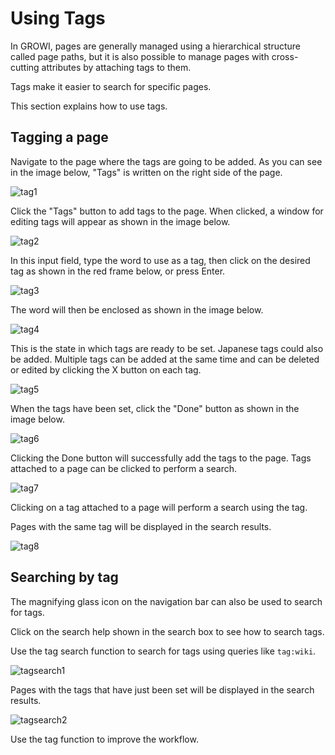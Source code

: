# Using Tags

In GROWI, pages are generally managed using a hierarchical structure called page paths, but it is also possible to manage pages with cross-cutting attributes by attaching tags to them.

Tags make it easier to search for specific pages.

This section explains how to use tags.

## Tagging a page

Navigate to the page where the tags are going to be added.
As you can see in the image below, "Tags" is written on the right side of the page.

<img :src="$withBase('/en/assets/images/tag1.png')" alt="tag1">


Click the "Tags" button to add tags to the page.
When clicked, a window for editing tags will appear as shown in the image below.

<img :src="$withBase('/en/assets/images/tag2.png')" alt="tag2">

In this input field, type the word to use as a tag, then click on the desired tag as shown in the red frame below, or press Enter.

<img :src="$withBase('/en/assets/images/tag3.png')" alt="tag3">


The word will then be enclosed as shown in the image below.

<img :src="$withBase('/en/assets/images/tag4.png')" alt="tag4">


This is the state in which tags are ready to be set. Japanese tags could also be added.
Multiple tags can be added at the same time and can be deleted or edited by clicking the X button on each tag.

<img :src="$withBase('/en/assets/images/tag5.png')" alt="tag5">

When the tags have been set, click the "Done" button as shown in the image below.

<img :src="$withBase('/en/assets/images/tag6.png')" alt="tag6">

Clicking the Done button will successfully add the tags to the page.
Tags attached to a page can be clicked to perform a search.

<img :src="$withBase('/en/assets/images/tag7.png')" alt="tag7">

Clicking on a tag attached to a page will perform a search using the tag.

Pages with the same tag will be displayed in the search results.

<img :src="$withBase('/en/assets/images/tag8.png')" alt="tag8">


## Searching by tag

The magnifying glass icon on the navigation bar can also be used to search for tags.

Click on the search help shown in the search box to see how to search tags.

Use the tag search function to search for tags using queries like `tag:wiki`.

<img :src="$withBase('/en/assets/images/tagsearch1.png')" alt="tagsearch1">

Pages with the tags that have just been set will be displayed in the search results.

<img :src="$withBase('/en/assets/images/tagsearch2.png')" alt="tagsearch2">

Use the tag function to improve the workflow.
